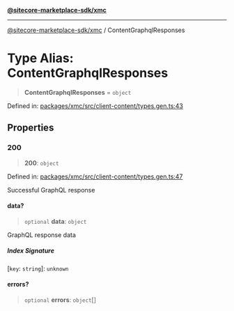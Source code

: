 [**@sitecore-marketplace-sdk/xmc**](../README.md)

***

[@sitecore-marketplace-sdk/xmc](../README.md) / ContentGraphqlResponses

# Type Alias: ContentGraphqlResponses

> **ContentGraphqlResponses** = `object`

Defined in: [packages/xmc/src/client-content/types.gen.ts:43](https://github.com/Sitecore/sitecore-marketplace-sdk/blob/af886e6134b8d1079ef5b8ef70b7eb2f1d9c8aeb/packages/xmc/src/client-content/types.gen.ts#L43)

## Properties

### 200

> **200**: `object`

Defined in: [packages/xmc/src/client-content/types.gen.ts:47](https://github.com/Sitecore/sitecore-marketplace-sdk/blob/af886e6134b8d1079ef5b8ef70b7eb2f1d9c8aeb/packages/xmc/src/client-content/types.gen.ts#L47)

Successful GraphQL response

#### data?

> `optional` **data**: `object`

GraphQL response data

##### Index Signature

\[`key`: `string`\]: `unknown`

#### errors?

> `optional` **errors**: `object`[]
